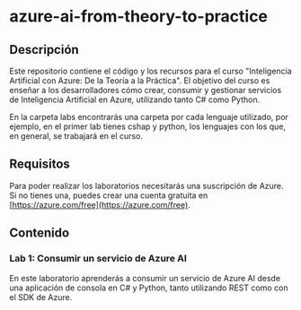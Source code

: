 # azure-ai-from-theory-to-practice

## Descripción

Este repositorio contiene el código y los recursos para el curso "Inteligencia Artificial con Azure: De la Teoría a la Práctica". El objetivo del curso es enseñar a los desarrolladores cómo crear, consumir y gestionar servicios de Inteligencia Artificial en Azure, utilizando tanto C# como Python.

En la carpeta labs encontrarás una carpeta por cada lenguaje utilizado, por ejemplo, en el primer lab tienes cshap y python, los lenguajes con los que, en general, se trabajará en el curso.

## Requisitos

Para poder realizar los laboratorios necesitarás una suscripción de Azure. Si no tienes una, puedes crear una cuenta gratuita en [https://azure.com/free](https://azure.com/free).

## Contenido

### Lab 1: Consumir un servicio de Azure AI

En este laboratorio aprenderás a consumir un servicio de Azure AI desde una aplicación de consola en C# y Python, tanto utilizando REST como con el SDK de Azure.

